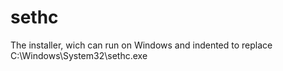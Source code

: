 # sethc
The installer, wich can run on Windows and indented to replace C:\Windows\System32\sethc.exe
